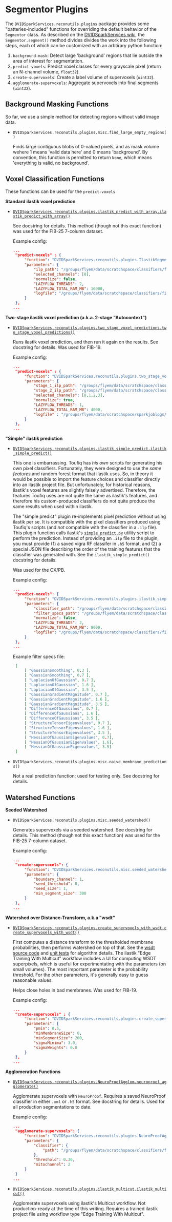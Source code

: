 Segmentor Plugins
=================

The `DVIDSparkServices.reconutils.plugins` package provides some "batteries-included" functions for overriding the default behavior of the `Segmentor` class.  As described on the [DVIDSparkServices wiki](https://github.com/janelia-flyem/DVIDSparkServices/wiki/Create-Segmentation),
the `Segmentor.segment()` method divides divides the work into the following steps, each of which can be customized with an arbtirary python function:

1. `background-mask`: Detect large 'background' regions that lie outside the area of interest for segmentation.
2. `predict-voxels`: Predict voxel classes for every grayscale pixel (return an N-channel volume, `float32`).
3. `create-supervoxels`: Create a label volume of supervoxels (`uint32`).
4. `agglomerate-supervoxels`: Aggregate supervoxels into final segments (`uint32`).


Background Masking Functions
----------------------------

So far, we use a simple method for detecting regions without valid image data.

- `DVIDSparkServices.reconutils.plugins.misc.find_large_empty_regions()`
  
   Finds large contiguous blobs of 0-valued pixels, and as mask volume wehere 1 means 'valid data here' and 0 means 'background'.
   By convention, this function is permitted to return `None`, which means 'everything is valid, no background'.


Voxel Classification Functions
------------------------------

These functions can be used for the `predict-voxels`

**Standard ilastik voxel prediction**

- [`DVIDSparkServices.reconutils.plugins.ilastik_predict_with_array.ilastik_predict_with_array()`](./ilastik_predict_with_array.py)

   See docstring for details.  This method (though not this exact function) was used for the FIB-25 7-column dataset.

   Example config:
   ```json
   ...
    "predict-voxels" : {
        "function": "DVIDSparkServices.reconutils.plugins.IlastikSegmentor.ilastik_predict_with_array",
        "parameters": {
            "ilp_path": "/groups/flyem/data/scratchspace/classifiers/fib25-multicut/dots_ilastik_1.0_upgraded-4d-retrained.ilp",
            "selected_channels": [0],
            "normalize": false,
            "LAZYFLOW_THREADS": 2,
            "LAZYFLOW_TOTAL_RAM_MB": 16000,
            "logfile": "/groups/flyem/data/scratchspace/classifiers/fib25-multicut/logs/fib25-multicut-segmentation-2-log.txt"
        }
    },
   ...
   ```

**Two-stage ilastik voxel prediction (a.k.a. 2-stage "Autocontext")**

- [`DVIDSparkServices.reconutils.plugins.two_stage_voxel_predictions.two_stage_voxel_predictions()`](./two_stage_voxel_predictions.py)

   Runs ilastik voxel prediction, and then run it again on the results.  See docstring for details.  Was used for FIB-19.

   Example config:
   
   ```json
   ...
    "predict-voxels" : {
        "function": "DVIDSparkServices.reconutils.plugins.two_stage_voxel_predictions.two_stage_voxel_predictions",
        "parameters": {
            "stage_1_ilp_path": "/groups/flyem/data/scratchspace/classifiers/fib19_experimental/two-stage-ilp/ordishc_closing_caps_5_8channels-linked-input.ilp",
            "stage_2_ilp_path": "/groups/flyem/data/scratchspace/classifiers/fib19_experimental/two-stage-ilp/noAC_ordishc_closing_caps_5_8channels_2pass.ilp",
            "selected_channels": [8,1,2,3],
            "normalize": true,
            "LAZYFLOW_THREADS": 1,
            "LAZYFLOW_TOTAL_RAM_MB": 4000,
            "logfile" : "/groups/flyem/data/scratchspace/sparkjoblogs/prod-substacks.txt"
        }
    },
   ...
   ```

**"Simple" ilastik prediction**

- [`DVIDSparkServices.reconutils.plugins.ilastik_simple_predict.ilastik_simple_predict()`](./ilastik_simple_predict.py)

   This one is embarrassing.  Toufiq has *his own* scripts for generating his own pixel classifiers.  Fortunately, they were designed to use the *same features* and random forest format that ilastik uses. So, in theory it would be possible to import the feature choices and classifier directly into an ilastik project file.  But unfortunately, for historical reasons, ilastik's voxel features are slightly falsely advertised.  Therefore, the features Toufiq uses are not quite the same as ilastik's features, and therefore his custom-produced classifiers do not quite produce the same results when used within ilastik.

   The "simple predict" plugin re-implements pixel prediction without using ilastik per se.  It is compatible with the pixel classifiers produced using Toufiq's scripts (and *not* compatible with the classifier in a `.ilp` file).  This plugin function calls ilastik's [`simple_predict.py`](https://github.com/ilastik/ilastik/blob/master/ilastik/utility/simple_predict.py) utility script to perform the prediction.  Instead of providing an `.ilp` file to the plugin, you must provide (1) a saved vigra RF classifer in `.h5` format, and (2) a special JSON file describing the order of the training features that the classifier was generated with.  See the `ilastik_simple_predict()` docstring for details.
   
   Was used for the CX/PB.
   
   Example config:
   
   ```json
   ...
    "predict-voxels": {
        "function": "DVIDSparkServices.reconutils.plugins.ilastik_simple_predict.ilastik_simple_predict",
        "parameters": {
            "classifier_path": "/groups/flyem/data/scratchspace/classifiers/fib25-july/pixel_classifier_4class_2.5_600000_10_800_1000_1.0_6.h5/rf",
            "filter_specs_path": "/groups/flyem/data/scratchspace/classifiers/fib25-july/filter-specs-pixel_classifier_4class_2.5_600000_10_800_1000_1.0_6.json",
            "normalize": false,
            "LAZYFLOW_THREADS": 2,
            "LAZYFLOW_TOTAL_RAM_MB": 8000,
            "logfile": "/groups/flyem/data/scratchspace/classifiers/fib25-july/logs/fib25-july2016-ilastik-log.txt"
        }
    },
   ...
   ```
   
   Example filter specs file:
   
   ```json
    [
        [ "GaussianSmoothing", 0.3 ],
        [ "GaussianSmoothing", 0.7 ],
        [ "LaplacianOfGaussian", 0.7 ],
        [ "LaplacianOfGaussian", 1.6 ],
        [ "LaplacianOfGaussian", 3.5 ],
        [ "GaussianGradientMagnitude", 0.7 ],
        [ "GaussianGradientMagnitude", 1.6 ],
        [ "GaussianGradientMagnitude", 3.5 ],
        [ "DifferenceOfGaussians", 0.7 ],
        [ "DifferenceOfGaussians", 1.6 ],
        [ "DifferenceOfGaussians", 3.5 ],
        [ "StructureTensorEigenvalues", 0.7 ],
        [ "StructureTensorEigenvalues", 1.6 ],
        [ "StructureTensorEigenvalues", 3.5 ],
        [ "HessianOfGaussianEigenvalues", 0.7],
        [ "HessianOfGaussianEigenvalues", 1.6],
        [ "HessianOfGaussianEigenvalues", 3.5]
    ]
   ```

- `DVIDSparkServices.reconutils.plugins.misc.naive_membrane_predictions()`

   Not a real prediction function; used for testing only.  See docstring for details.


Watershed Functions
-------------------

**Seeded Watershed**

- `DVIDSparkServices.reconutils.plugins.misc.seeded_watershed()`

   Generates supervoxels via a seeded watershed.  See docstring for details.  This method (though not this exact function) was used for the FIB-25 7-column dataset.

   Example config:
   
   ```json
   ...
    "create-supervoxels": {
        "function": "DVIDSparkServices.reconutils.misc.seeded_watershed",
        "parameters": {
            "boundary_channel": 1,
            "seed_threshold": 0,
            "seed_size": 1,
            "min_segment_size": 300
        }
    },
   ...
   ```

**Watershed over Distance-Transform, a.k.a "wsdt"**
   
- [`DVIDSparkServices.reconutils.plugins.create_supervoxels_with_wsdt.create_supervoxels_with_wsdt()`](./create_supervoxels_with_wsdt.py)

   First computes a distance transform to the thresholded membrane probabilities, then performs watershed on top of that.  See the [wsdt source code](https://github.com/ilastik/wsdt) and [unit tests](https://github.com/ilastik/wsdt/blob/master/tests/testWsDtSegmentation.py) for algorithm details.  The ilastik "Edge Training With Multicut" workflow includes a UI for computing WSDT superpixels, which is useful for experimentating with the parameters (on small volumes).   The most important parameter is the probability threshold.  For the other parameters, it's generally easy to guess reasonable values.
   
   Helps close holes in bad membranes. Was used for FIB-19.

   Example config:
   
   ```json
   ...
    "create-supervoxels" : {
        "function": "DVIDSparkServices.reconutils.plugins.create_supervoxels_with_wsdt.create_supervoxels_with_wsdt",
        "parameters": {
            "pmin": 0.5,
            "minMembraneSize": 0,
            "minSegmentSize": 200,
            "sigmaMinima": 3.0,
            "sigmaWeights": 0.0
        }
    },
   ...
   ```

**Agglomeration Functions**

- [`DVIDSparkServices.reconutils.plugins.NeuroProofAgglom.neuroproof_agglomerate()`](./NeuroProofAgglom.py)

   Agglomerate supervoxels with `NeuroProof`.  Requires a saved NeuroProof classifier in either `.xml` or `.h5` format.  See docstring for details.  Used for all production segmentations to date.
  
   Example config:
   
   ```json
   ...
    "agglomerate-supervoxels": {
        "function": "DVIDSparkServices.reconutils.plugins.NeuroProofAgglom.neuroproof_agglomerate",
        "parameters": {
            "classifier": {
                "path": "/groups/flyem/data/scratchspace/classifiers/fib25-july/int_classifier2_600000_1000_800_e10000_456.xml"
            },
            "threshold": 0.36,
            "mitochannel": 2
        }
    }
   ...
   ```

- [`DVIDSparkServices.reconutils.plugins.ilastik_multicut.ilastik_multicut()`](./ilastik_multicut.py)

   Agglomerate supervoxels using ilastik's Multicut workflow.  Not production-ready at the time of this writing.  Requires a trained ilastik project file using workflow type "Edge Training With Multicut".
   
   ```

